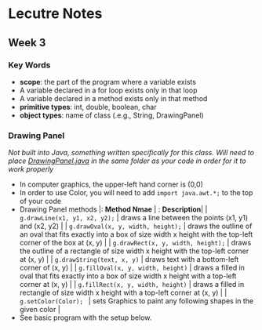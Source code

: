 # Lecutre Notes
## Week 3

### Key Words
* __scope__: the part of the program where a variable exists
 * A variable declared in a for loop exists only in that loop
 * A variable declared in a method exists only in that method
* __primitive types__: int, double, boolean, char
* __object types__: name of class (.e.g., String, DrawingPanel)

### Drawing Panel
_Not built into Java, something written specifically for this class. Will need to place [DrawingPanel.java](DrawingPanel.java) in the same folder as your code in order for it to work properly_
* In computer graphics, the upper-left hand corner is (0,0)
* In order to use Color, you will need to add `import java.awt.*;` to the top of your code
* Drawing Panel methods
 |: __Method Nmae__ | : __Description__|
 | `g.drawLine(x1, y1, x2, y2);` | draws a line between the points (x1, y1) and (x2, y2) |
 | `g.drawOval(x, y, width, height);` | draws the outline of an oval that fits exactly into a box of size width x height with the top-left corner of the box at (x, y) |
 | `g.drawRect(x, y, width, height);` | draws the outline of a rectangle of size width x height with the top-left corner at (x, y) |
 | `g.drawString(text, x, y)` | draws text with a bottom-left corner of (x, y) |
 | `g.fillOval(x, y, width, height)` | draws a filled in oval that fits exactly into a box of size width x height with a top-left corner at (x, y) |
 | `g.fillRect(x, y, width, height)` | draws a filled in rectangle of size width x height with a top-left corner at (x, y) |
 | `g.setColor(Color); ` | sets Graphics to paint any following shapes in the given color |
* See basic program with the setup below.
 ```
 
 

